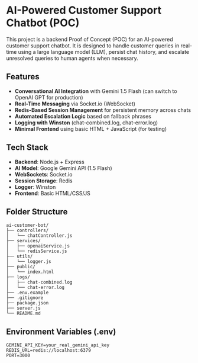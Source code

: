 # AI-Powered Customer Support Chatbot (POC)

This project is a backend Proof of Concept (POC) for an AI-powered customer support chatbot. It is designed to handle customer queries in real-time using a large language model (LLM), persist chat history, and escalate unresolved queries to human agents when necessary.

## Features

- **Conversational AI Integration** with Gemini 1.5 Flash (can switch to OpenAI GPT for production)
- **Real-Time Messaging** via Socket.io (WebSocket)
- **Redis-Based Session Management** for persistent memory across chats
- **Automated Escalation Logic** based on fallback phrases
- **Logging with Winston** (chat-combined.log, chat-error.log)
- **Minimal Frontend** using basic HTML + JavaScript (for testing)


## Tech Stack

- **Backend**: Node.js + Express
- **AI Model**: Google Gemini API (1.5 Flash)
- **WebSockets**: Socket.io
- **Session Storage**: Redis
- **Logger**: Winston
- **Frontend**: Basic HTML/CSS/JS

## Folder Structure

```
ai-customer-bot/
├── controllers/
│   └── chatController.js
├── services/
│   ├── openaiService.js
│   └── redisService.js
├── utils/
│   └── logger.js
├── public/
│   └── index.html
├── logs/
│   ├── chat-combined.log
│   └── chat-error.log
├── .env.example
├── .gitignore
├── package.json
├── server.js
└── README.md
```


## Environment Variables (.env)

```env
GEMINI_API_KEY=your_real_gemini_api_key
REDIS_URL=redis://localhost:6379
PORT=3000
```
